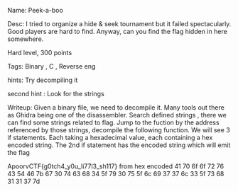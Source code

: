 Name: Peek-a-boo

Desc: I tried to organize a hide & seek tournament but it failed spectacularly. Good players are hard to find.
Anyway, can you find the flag hidden in here somewhere.

Hard level, 300 points

Tags: Binary , C , Reverse eng

hints: Try decompiling it

second hint : Look for the strings

Writeup:
Given a binary file, we need to decompile it. Many tools out there as Ghidra being one of the disassembler. Search defined strings , there we can find some strings related to flag. Jump to the fuction by the address referenced by those strings, decompile the following function. We will see 3 if statements. Each taking a hexadecimal value, each containing a hex encoded string. The 2nd if statement has the encoded string which will emit the flag 

ApoorvCTF{g0tch4_y0u_li77l3_sh117} from hex encoded 41 70 6f 6f 72 76 43 54 46 7b 67 30 74 63 68 34 5f 79 30 75 5f 6c 69 37 37 6c 33 5f 73 68 31 31 37 7d